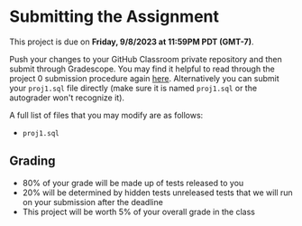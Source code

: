 # Submitting the Assignment

This project is due on **Friday, 9/8/2023 at 11:59PM PDT (GMT-7)**.

Push your changes to your GitHub Classroom private repository and then submit through Gradescope. You may find it helpful to read through the project 0 submission procedure again [here](../proj0/submitting.md). Alternatively you can submit your `proj1.sql` file directly \(make sure it is named `proj1.sql` or the autograder won't recognize it\).

A full list of files that you may modify are as follows:

* `proj1.sql`

## Grading

* 80% of your grade will be made up of tests released to you
* 20% will be determined by hidden tests unreleased tests that we will run on your submission after the deadline
* This project will be worth 5% of your overall grade in the class

